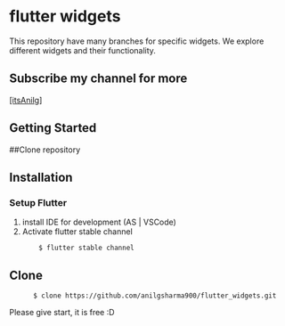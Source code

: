 # flutter widgets

This repository have many branches for specific widgets. We explore different widgets and their
functionality.

## Subscribe my channel for more

[[itsAnilg]](https://www.youtube.com/@itsanilgg)

## Getting Started

##Clone repository

## Installation

### Setup Flutter

1. install IDE for development (AS | VSCode)
2. Activate flutter stable channel
    ```shell script
        $ flutter stable channel
   ``` 

## Clone

   ```shell script
         $ clone https://github.com/anilgsharma900/flutter_widgets.git
   ```

Please give start, it is free :D




   
   



